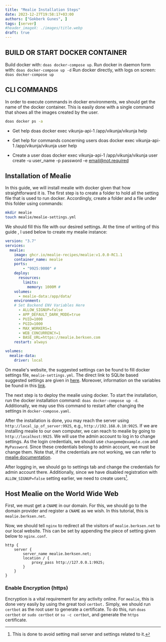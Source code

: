 ```yaml
---
title: "Mealie Installation Steps"
date: 2023-12-27T19:58:17+03:00
authors: ["Gokberk Gunes", ]
tags: [server]
#header_imageX: ./images/title.webp
draft: true
---
```


## BUILD OR START DOCKER CONTAINER
Build docker with: `doas docker-compose up`.
Run docker in daemon form with: `doas docker-compose up -d`
Run docker directly, with logs on screen: `doas docker-compose up`

## CLI COMMANDS
In order to execute commands in docker environments, we should get the name of
the docker container. This is easily done with a single command that shows all
the images created by the user.

```sh
doas docker ps -a
```


- Get help
doas docker exec vikunja-api-1 /app/vikunja/vikunja help

- Get help for commands concerning users
doas docker exec vikunja-api-1 /app/vikunja/vikunja user help

- Create a user
doas docker exec vikunja-api-1 /app/vikunja/vikunja user create -u user_name -p password -e email@not.required





























## Installation of Mealie
In this guide, we will install mealie with docker given that how
straightforward it is. The first step is to create  a folder to hold all the
setting file that is used to run docker. Accordingly, create a folder and
a file under this folder using commands:
```sh
mkdir mealie
touch mealie/mealie-settings.yml
```

We should fill this file with our desired settings. At the time of writing of
this guide , I used below to create my mealie instance:
```yaml
version: "3.7"
services:
  mealie:
    image: ghcr.io/mealie-recipes/mealie:v1.0.0-RC1.1
    container_name: mealie
    ports:
        - "9925:9000" #
    deploy:
      resources:
        limits:
          memory: 1000M #
    volumes:
      - mealie-data:/app/data/
    environment:
    # Set Backend ENV Variables Here
      - ALLOW_SIGNUP=false
      - APP_DEFAULT_DARK_MODE=true
      - PUID=1000
      - PGID=1000
      - MAX_WORKERS=1
      - WEB_CONCURRENCY=1
      - BASE_URL=https://mealie.berksen.com
    restart: always

volumes:
  mealie-data:
    driver: local
```
On mealie's website, the suggested settings can be found to fill docker settings file, `mealie-settings.yml`. The direct link to SQLite based suggested settings are given in [here](https://nightly.mealie.io/documentation/getting-started/installation/sqlite).
Moreover, information on the variables be found in this
[link](https://nightly.mealie.io/documentation/getting-started/installation/backend-config).


The next step is to deploy the mealie using docker. To start the installation,
run the docker installation command: `doas docker-compose up -d`. Additionally,
we may use this command to restart after changing the settings in
`docker-compose.yaml`.

After the installation is done, you may reach the server using
`http://local_ip_of_server:9925`, e.g., `http://192.168.0.10:9925`. If we are
installing mealie to our own computer, we can reach to mealie by going to
`http://localhost:9925`. We will use the admin account to log in to change
settings. As the login credentials, we should use `changeme@example.com` and
`MyPassword`. Since these credentials belong to admin account, we must be
change them. Note that, if the credentials are not working, we can refer to
[mealie
documentation](https://nightly.mealie.io/documentation/getting-started/installation/installation-checklist/].).

After logging in, we should go to settings tab and change the credentials for
admin account there. Additionally, since we have disabled registration with
`ALLOW_SIGNUP=false` setting earlier, we need to create users[^1].

## Host Mealie on the World Wide Web
First, we must get a `CNAME` in our domain. For this, we should go to the
domain provider and register a `CNAME` as we wish. In this tutorial, this is
`mealie.berksen.net`.

Now, we should tell `nginx` to redirect all the visitors of
`mealie.berksen.net` to our local website. This can be set by appending the
piece of setting given below to `nginx.conf`.
```nginx
http {
	server {
		server_name mealie.berksen.net;
		location / {
			proxy_pass http://127.0.0.1:9925;
		}
	}
}
```

### Enable Encryption (https)
Encryption is a vital requirement for any activity online. For `mealie`, this is
done very easily by using the great tool `certbot.` Simply, we should run `certbot` as
the root user to generate a certificate. To do this, run `doas certbot` or
`sudo certbot` or `su -c certbot`, and generate the `https` certificate.


[^1]: This is done to avoid setting mail server and settings related to it.
